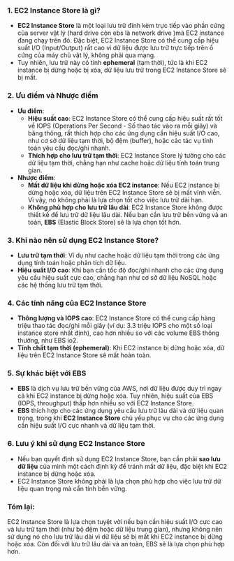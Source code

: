 

### 1. **EC2 Instance Store là gì?**
- **EC2 Instance Store** là một loại lưu trữ đính kèm trực tiếp vào phần cứng của server vật lý (hard drive còn ebs là network drive )mà EC2 instance đang chạy trên đó. Đặc biệt, EC2 Instance Store có thể cung cấp hiệu suất I/O (Input/Output) rất cao vì dữ liệu được lưu trữ trực tiếp trên ổ cứng của máy chủ vật lý, không phải qua mạng.
- Tuy nhiên, lưu trữ này có tính **ephemeral** (tạm thời), tức là khi EC2 instance bị dừng hoặc bị xóa, dữ liệu lưu trữ trong EC2 Instance Store sẽ bị mất.

### 2. **Ưu điểm và Nhược điểm**
- **Ưu điểm**:
  - **Hiệu suất cao**: EC2 Instance Store có thể cung cấp hiệu suất rất tốt về IOPS (Operations Per Second - Số thao tác vào ra mỗi giây) và băng thông, rất thích hợp cho các ứng dụng cần hiệu suất I/O cao, như cơ sở dữ liệu tạm thời, bộ đệm (buffer), hoặc các tác vụ tính toán yêu cầu đọc/ghi nhanh.
  - **Thích hợp cho lưu trữ tạm thời**: EC2 Instance Store lý tưởng cho các dữ liệu tạm thời, chẳng hạn như cache hoặc dữ liệu tính toán trung gian.
- **Nhược điểm**:
  - **Mất dữ liệu khi dừng hoặc xóa EC2 instance**: Nếu EC2 instance bị dừng hoặc xóa, dữ liệu trên EC2 Instance Store sẽ bị mất vĩnh viễn. Vì vậy, nó không phải là lựa chọn tốt cho việc lưu trữ dài hạn.
  - **Không phù hợp cho lưu trữ lâu dài**: EC2 Instance Store không được thiết kế để lưu trữ dữ liệu lâu dài. Nếu bạn cần lưu trữ bền vững và an toàn, **EBS** (Elastic Block Store) sẽ là lựa chọn tốt hơn.

### 3. **Khi nào nên sử dụng EC2 Instance Store?**
- **Lưu trữ tạm thời**: Ví dụ như cache hoặc dữ liệu tạm thời trong các ứng dụng tính toán hoặc phân tích dữ liệu.
- **Hiệu suất I/O cao**: Khi bạn cần tốc độ đọc/ghi nhanh cho các ứng dụng yêu cầu hiệu suất cực cao, chẳng hạn như cơ sở dữ liệu NoSQL hoặc các hệ thống lưu trữ tạm thời.

### 4. **Các tính năng của EC2 Instance Store**
- **Thông lượng và IOPS cao**: EC2 Instance Store có thể cung cấp hàng triệu thao tác đọc/ghi mỗi giây (ví dụ: 3.3 triệu IOPS cho một số loại instance store nhất định), cao hơn nhiều so với các volume EBS thông thường, như EBS io2.
- **Tính chất tạm thời (ephemeral)**: Khi EC2 instance bị dừng hoặc xóa, dữ liệu trên EC2 Instance Store sẽ mất hoàn toàn.

### 5. **Sự khác biệt với EBS**
- **EBS** là dịch vụ lưu trữ bền vững của AWS, nơi dữ liệu được duy trì ngay cả khi EC2 instance bị dừng hoặc xóa. Tuy nhiên, hiệu suất của EBS (IOPS, throughput) thấp hơn nhiều so với EC2 Instance Store.
- **EBS** thích hợp cho các ứng dụng yêu cầu lưu trữ lâu dài và dữ liệu quan trọng, trong khi **EC2 Instance Store** chủ yếu phục vụ cho các ứng dụng cần hiệu suất I/O cực nhanh và dữ liệu tạm thời.

### 6. **Lưu ý khi sử dụng EC2 Instance Store**
- Nếu bạn quyết định sử dụng EC2 Instance Store, bạn cần phải **sao lưu dữ liệu** của mình một cách định kỳ để tránh mất dữ liệu, đặc biệt khi EC2 instance bị dừng hoặc xóa.
- EC2 Instance Store không phải là lựa chọn phù hợp cho việc lưu trữ dữ liệu quan trọng mà cần tính bền vững.

### Tóm lại:
EC2 Instance Store là lựa chọn tuyệt vời nếu bạn cần hiệu suất I/O cực cao và lưu trữ tạm thời (như bộ đệm hoặc dữ liệu trung gian), nhưng không nên sử dụng nó cho lưu trữ lâu dài vì dữ liệu sẽ bị mất khi EC2 instance bị dừng hoặc xóa. Còn đối với lưu trữ lâu dài và an toàn, EBS sẽ là lựa chọn phù hợp hơn.